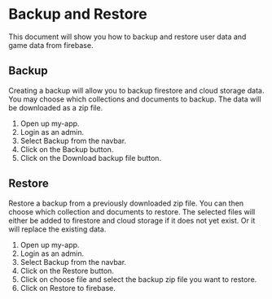 # Backup and Restore

This document will show you how to backup and restore user data and game data from
firebase.

## Backup

Creating a backup will allow you to backup firestore and cloud storage data. You may choose which collections and documents to backup. The data will be downloaded as a zip file.

1. Open up my-app.
2. Login as an admin.
3. Select Backup from the navbar.
4. Click on the Backup button.
5. Click on the Download backup file button.

## Restore

Restore a backup from a previously downloaded zip file. You can then choose which collection and documents to restore. The selected files will either be added to firestore and cloud storage if it does not yet exist. Or it will replace the existing data.

1. Open up my-app.
2. Login as an admin.
3. Select Backup from the navbar.
4. Click on the Restore button.
5. Click on choose file and select the backup zip file you want to restore.
6. Click on Restore to firebase.